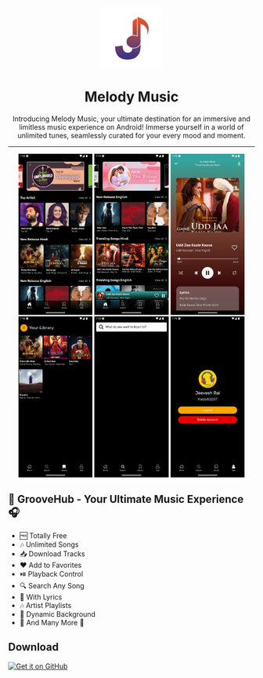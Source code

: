 <div align="center">
    <img src="./assets/img/logo.png" width="128" height="128" style="display: block; margin: 0 auto"/>
    <h1>Melody Music</h1>
    <p>Introducing Melody Music, your ultimate destination for an immersive and limitless music experience on Android! Immerse yourself in a world of unlimited tunes, seamlessly curated for your every mood and moment.</p>
</div>

---

<p align="center">
  <img src="./Screenshot/Screenshot_1705412909.png" width="30%" />
  <img src="./Screenshot/Screenshot_1705412978.png" width="30%" />
  <img src="./Screenshot/Screenshot_1705412986.png" width="30%" />

  <img src="./Screenshot/Screenshot_1705412937.png" width="30%" />
  <img src="./Screenshot/Screenshot_1705412928.png" width="30%" />
  <img src="./Screenshot/Screenshot_1705412942.png" width="30%" />
</p>

## 🎵 GrooveHub - Your Ultimate Music Experience 🎧
- 🆓 Totally Free
- 🎶 Unlimited Songs
- 📥 Download Tracks
- ❤️ Add to Favorites
- ⏯️ Playback Control
- 🔍 Search Any Song
- 📃 With Lyrics
- 🎶 Artist Playlists
- 🎨 Dynamic Background
- 🎉 And Many More 🚀

## Download

[<img src="https://github.com/machiav3lli/oandbackupx/blob/034b226cea5c1b30eb4f6a6f313e4dadcbb0ece4/badge_github.png"
    alt="Get it on GitHub"
    height="80">](https://github.com/Jeevesh0207/Melody_Music_App/releases/tag/v.1.0.0)

